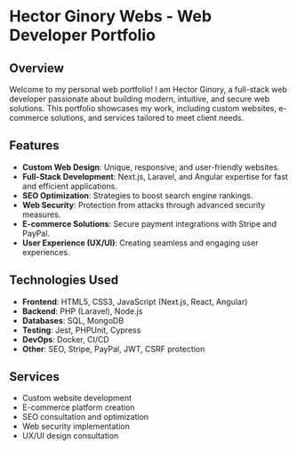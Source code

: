 # Hector Ginory Webs - Web Developer Portfolio

## Overview
Welcome to my personal web portfolio! I am Hector Ginory, a full-stack web developer passionate about building modern, intuitive, and secure web solutions. This portfolio showcases my work, including custom websites, e-commerce solutions, and services tailored to meet client needs.

## Features
- **Custom Web Design**: Unique, responsive, and user-friendly websites.
- **Full-Stack Development**: Next.js, Laravel, and Angular expertise for fast and efficient applications.
- **SEO Optimization**: Strategies to boost search engine rankings.
- **Web Security**: Protection from attacks through advanced security measures.
- **E-commerce Solutions**: Secure payment integrations with Stripe and PayPal.
- **User Experience (UX/UI)**: Creating seamless and engaging user experiences.

## Technologies Used
- **Frontend**: HTML5, CSS3, JavaScript (Next.js, React, Angular)
- **Backend**: PHP (Laravel), Node.js
- **Databases**: SQL, MongoDB
- **Testing**: Jest, PHPUnit, Cypress
- **DevOps**: Docker, CI/CD
- **Other**: SEO, Stripe, PayPal, JWT, CSRF protection

## Services
- Custom website development
- E-commerce platform creation
- SEO consultation and optimization
- Web security implementation
- UX/UI design consultation


